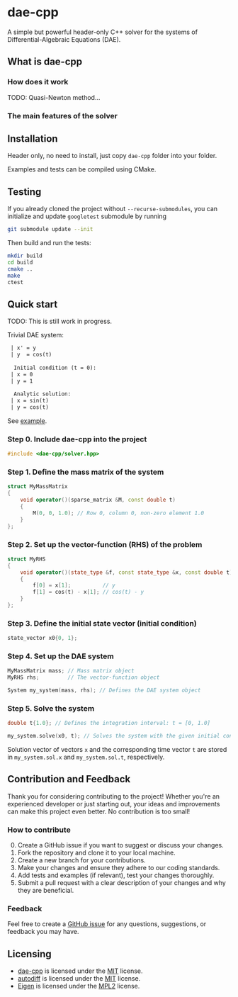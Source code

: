 # dae-cpp

A simple but powerful header-only C++ solver for the systems of Differential-Algebraic Equations (DAE).

## What is dae-cpp

### How does it work

TODO: Quasi-Newton method...

### The main features of the solver

## Installation

Header only, no need to install, just copy `dae-cpp` folder into your folder.

Examples and tests can be compiled using CMake.

## Testing

If you already cloned the project without `--recurse-submodules`, you can initialize and update `googletest` submodule by running

```bash
git submodule update --init
```

Then build and run the tests:

```bash
mkdir build
cd build
cmake ..
make
ctest
```

## Quick start

TODO: This is still work in progress.

Trivial DAE system:

```txt
 | x' = y
 | y  = cos(t)
 
  Initial condition (t = 0):
 | x = 0
 | y = 1
 
  Analytic solution:
 | x = sin(t)
 | y = cos(t)
 ```

 See [example](https://github.com/dae-cpp/dae-cpp/blob/master/examples/quick_start/quick_start.cpp).

### Step 0. Include dae-cpp into the project

```cpp
#include <dae-cpp/solver.hpp>
```

### Step 1. Define the mass matrix of the system

```cpp
struct MyMassMatrix
{
    void operator()(sparse_matrix &M, const double t)
    {
        M(0, 0, 1.0); // Row 0, column 0, non-zero element 1.0
    }
};
```

### Step 2. Set up the vector-function (RHS) of the problem

```cpp
struct MyRHS
{
    void operator()(state_type &f, const state_type &x, const double t)
    {
        f[0] = x[1];          // y
        f[1] = cos(t) - x[1]; // cos(t) - y
    }
};
```

### Step 3. Define the initial state vector (initial condition)

```cpp
state_vector x0{0, 1};
```

### Step 4. Set up the DAE system

```cpp
MyMassMatrix mass; // Mass matrix object
MyRHS rhs;         // The vector-function object

System my_system(mass, rhs); // Defines the DAE system object
```

### Step 5. Solve the system

```cpp
double t{1.0}; // Defines the integration interval: t = [0, 1.0]

my_system.solve(x0, t); // Solves the system with the given initial condition `x0` and time `t`
```

Solution vector of vectors `x` and the corresponding time vector `t` are stored in `my_system.sol.x` and `my_system.sol.t`, respectively.

## Contribution and Feedback

Thank you for considering contributing to the project! Whether you're an experienced developer or just starting out, your ideas and improvements can make this project even better. No contribution is too small!

### How to contribute

0. Create a GitHub issue if you want to suggest or discuss your changes.
1. Fork the repository and clone it to your local machine.
2. Create a new branch for your contributions.
3. Make your changes and ensure they adhere to our coding standards.
4. Add tests and examples (if relevant), test your changes thoroughly.
5. Submit a pull request with a clear description of your changes and why they are beneficial.

### Feedback

Feel free to create a [GitHub issue](https://github.com/ikorotkin/dae-cpp/issues) for any questions, suggestions, or feedback you may have.

## Licensing

- [dae-cpp](https://github.com/ikorotkin/dae-cpp) is licensed under the [MIT](https://github.com/dae-cpp/dae-cpp/blob/master/LICENSE) license.
- [autodiff](https://github.com/autodiff/autodiff) is licensed under the [MIT](https://github.com/autodiff/autodiff/blob/main/LICENSE) license.
- [Eigen](https://eigen.tuxfamily.org/) is licensed under the [MPL2](https://www.mozilla.org/en-US/MPL/2.0/) license.
